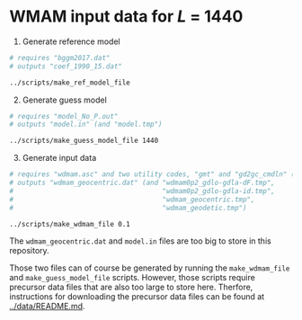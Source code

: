 WMAM input data for *L* = 1440
==============================

1. Generate reference model

```bash
# requires "bggm2017.dat"
# outputs "coef_1990_15.dat"

../scripts/make_ref_model_file
```

2. Generate guess model

```bash
# requires "model_No_P.out"
# outputs "model.in" (and "model.tmp") 

../scripts/make_guess_model_file 1440
```

3. Generate input data

```bash
# requires "wdmam.asc" and two utility codes, "gmt" and "gd2gc_cmdln" (see the top-level utils folder)
# outputs "wdmam_geocentric.dat" (and "wdmam0p2_gdlo-gdla-dF.tmp",
#                                     "wdmam0p2_gdlo-gdla-id.tmp",
#                                     "wdmam_geocentric.tmp",
#                                     "wdmam_geodetic.tmp") 

../scripts/make_wdmam_file 0.1
```

The `wdmam_geocentric.dat` and `model.in` files are too big to store in this repository.

Those two files can of course be generated by running the `make_wdmam_file` and `make_guess_model_file` scripts.
However, those scripts require precursor data files that are also too large to store here.
Therfore, instructions for downloading the precursor data files can be found at [../data/README.md](../data/README.md).
